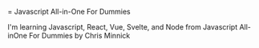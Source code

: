 = Javascript All-in-One For Dummies

I'm learning Javascript, React, Vue, Svelte, and Node
from Javascript All-inOne For Dummies by Chris Minnick
